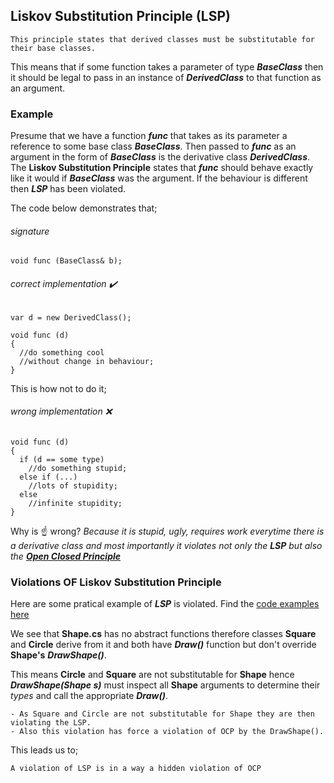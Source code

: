 ## Liskov Substitution Principle (LSP)

```
This principle states that derived classes must be substitutable for their base classes.
```

This means that if some function takes a parameter of type **_BaseClass_** then it should be legal to pass in an instance of **_DerivedClass_** to that function as an argument.

### Example

Presume that we have a function **_func_** that takes as its parameter a reference to some base class **_BaseClass_**.
Then passed to **_func_** as an argument in the form of **_BaseClass_** is the derivative class **_DerivedClass_**.
The **Liskov Substitution Principle** states that **_func_** should behave exactly like it would if **_BaseClass_** was the argument.
If the behaviour is different then **_LSP_** has been violated.

The code below demonstrates that;

###### *signature*
```
void func (BaseClass& b);
```

###### *correct implementation* ✔️
```
var d = new DerivedClass();

void func (d)
{
  //do something cool
  //without change in behaviour;
}
```

This is how not to do it;
###### *wrong implementation* ❌
```
void func (d)
{
  if (d == some type)
    //do something stupid;
  else if (...)
    //lots of stupidity;
  else
    //infinite stupidity;
}
```

Why is ☝️ wrong?
_Because it is stupid, ugly, requires work everytime there is a derivative class and most importantly it violates not only the **LSP** but also the **[Open Closed Principle](../documentation/ocp.md)**_


### Violations OF Liskov Substitution Principle

Here are some pratical example of **_LSP_** is violated. Find the [code examples here](../src/lsp)

We see that **Shape.cs** has no abstract functions therefore classes **Square** and **Circle** derive from it and both have **_Draw()_** function but don't override **Shape's** **_DrawShape()_**.

This means **Circle** and **Square** are not substitutable for **Shape** hence **_DrawShape(Shape s)_** must inspect all **Shape** arguments to determine their _types_ and call the appropriate **_Draw()_**.

```
- As Square and Circle are not substitutable for Shape they are then violating the LSP.
- Also this violation has force a violation of OCP by the DrawShape().
```
This leads us to;
```
A violation of LSP is in a way a hidden violation of OCP
```
